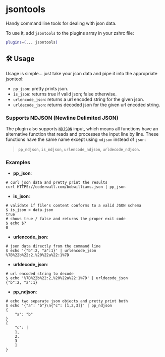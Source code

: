 # jsontools

Handy command line tools for dealing with json data.

To use it, add `jsontools` to the plugins array in your zshrc file:

```zsh
plugins=(... jsontools)
```

## 🛠️ Usage

Usage is simple... just take your json data and pipe it into the appropriate
jsontool:

-   `pp_json`: pretty prints json.
-   `is_json`: returns true if valid json; false otherwise.
-   `urlencode_json`: returns a url encoded string for the given json.
-   `urldecode_json`: returns decoded json for the given url encoded string.

### Supports NDJSON (Newline Delimited JSON)

The plugin also supports [`NDJSON`](HTTP://ndjson.org/) input, which means all
functions have an alternative function that reads and processes the input line
by line. These functions have the same name except using `ndjson` instead of
`json`:

> `pp_ndjson`, `is_ndjson`, `urlencode_ndjson`, `urldecode_ndjson`.

### Examples

-   **pp_json**:

```console
# curl json data and pretty print the results
curl HTTPS://coderwall.com/bobwilliams.json | pp_json
```

-   **is_json**:

```console
# validate if file's content conforms to a valid JSON schema
$ is_json < data.json
true
# shows true / false and returns the proper exit code
$ echo $?
0
```

-   **urlencode_json**:

```console
# json data directly from the command line
$ echo '{"b":2, "a":1}' | urlencode_json
%7B%22b%22:2,%20%22a%22:1%7D
```

-   **urldecode_json**:

```console
# url encoded string to decode
$ echo '%7B%22b%22:2,%20%22a%22:1%7D' | urldecode_json
{"b":2, "a":1}
```

-   **pp_ndjson**:

```console
# echo two separate json objects and pretty print both
$ echo '{"a": "b"}\n{"c": [1,2,3]}' | pp_ndjson
{
	"a": "b"
}
{
	"c": [
	1,
	2,
	3
	]
}
```
